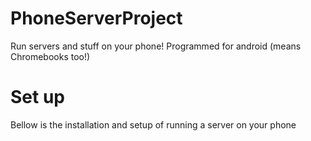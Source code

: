 # PhoneServerProject
Run servers and stuff on your phone! Programmed for android (means Chromebooks too!)

# Set up
Bellow is the installation and setup of running a server on your phone
